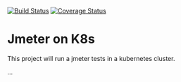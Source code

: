 [![Build Status](https://www.travis-ci.com/deividbatfish2/jmeter-on-kubernetes.svg?branch=main)](https://www.travis-ci.com/deividbatfish2/jmeter-on-kubernetes)
[![Coverage Status](https://coveralls.io/repos/github/deividbatfish2/jmeter-on-kubernetes/badge.svg?branch=main)](https://coveralls.io/github/deividbatfish2/jmeter-on-kubernetes?branch=main)
# Jmeter on K8s

This project will run a jmeter tests in a kubernetes cluster.

...